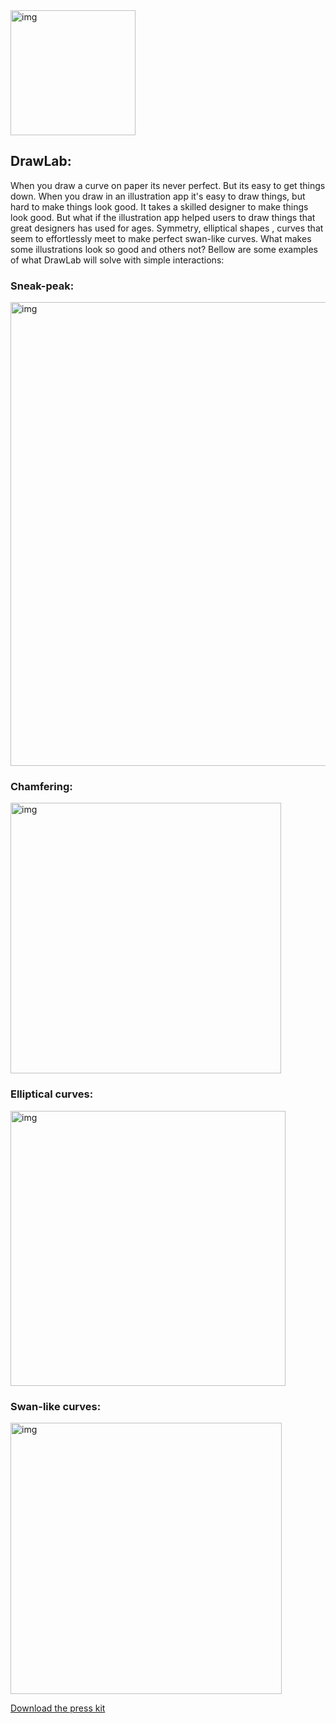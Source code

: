 <img width="200" alt="img" src="https://dl.dropboxusercontent.com/u/2559476/drawlab_icon_1.svg">

## DrawLab:  
When you draw a curve on paper its never perfect. But its easy to get things down. When you draw in an illustration app it's easy to draw things, but hard to make things look good. It takes a skilled designer to make things look good. But what if the illustration app helped users to draw things that great designers has used for ages. Symmetry, elliptical shapes , curves that seem to effortlessly meet to make perfect swan-like curves. What makes some illustrations look so good and others not? Bellow are some examples of what DrawLab will solve with simple interactions:

### Sneak-peak:
[<img width="742" alt="img" src="https://dl.dropboxusercontent.com/u/2559476/drawlab_teaser_screen.png">](https://vimeo.com/181233724)

### Chamfering:  
<img width="433" alt="img" src="https://dl.dropboxusercontent.com/u/2559476/star-chamfer-demo-20fps_2.gif">

### Elliptical curves:  
<img width="440" alt="img" src="https://dl.dropboxusercontent.com/u/2559476/c-bridge-demo.gif">  

### Swan-like curves:  
<img width="434" alt="img" src="https://dl.dropboxusercontent.com/u/2559476/s-bridge-demo-short-15-fps.gif">

[Download the press kit](https://dl.dropboxusercontent.com/u/2559476/drawlab_press_kit.zip) 
